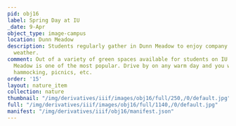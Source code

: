 ```yaml
---
pid: obj16
label: Spring Day at IU
_date: 9-Apr
object_type: image-campus
location: Dunn Meadow
description: Students regularly gather in Dunn Meadow to enjoy company and the warm
  weather.
comment: Out of a variety of green spaces available for students on IU campus, Dunn
  Meadow is one of the most popular. Drive by on any warm day and you will see frisbee,
  hammocking, picnics, etc.
order: '15'
layout: nature_item
collection: nature
thumbnail: "/img/derivatives/iiif/images/obj16/full/250,/0/default.jpg"
full: "/img/derivatives/iiif/images/obj16/full/1140,/0/default.jpg"
manifest: "/img/derivatives/iiif/obj16/manifest.json"
---
```

